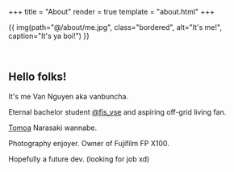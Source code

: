 +++
title = "About"
render = true
template = "about.html"
+++

{{ img(path="@/about/me.jpg", class="bordered", alt="It's me!", caption="It's ya boi!") }}

&nbsp;

## Hello folks!

It's me Van Nguyen aka vanbuncha.

Eternal bachelor student <a href="https://www.instagram.com/fis_vse/?hl=en">@fis_vse</a>  and aspiring off-grid living fan.

<a href="https://www.instagram.com/tomoa_narasaki/?hl=en">Tomoa</a> Narasaki wannabe.

Photography enjoyer. Owner of Fujifilm FP X100.

Hopefully a future dev. (looking for job xd)

&nbsp;
&nbsp;
&nbsp;
&nbsp;
&nbsp;
&nbsp;
&nbsp;